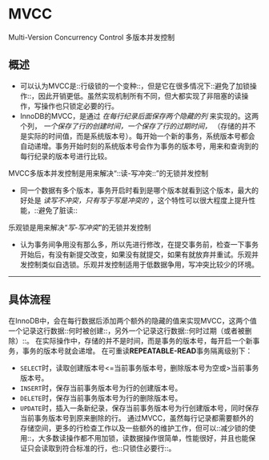 # MVCC

Multi-Version Concurrency Control 多版本并发控制
## 概述
* 可以认为MVCC是::行级锁的一个变种::，但是它在很多情况下::避免了加锁操作::，因此开销更低。虽然实现机制所有不同，但大都实现了非阻塞的读操作，写操作也只锁定必要的行。
* InnoDB的MVCC，是通过 _在每行纪录后面保存两个隐藏的列_ 来实现的。这两个列， _一个保存了行的创建时间，一个保存了行的过期时间，_ （存储的并不是实际的时间值，而是系统版本号）。每开始一个新的事务，系统版本号都会自动递增。事务开始时刻的系统版本号会作为事务的版本号，用来和查询到的每行纪录的版本号进行比较。

MVCC多版本并发控制是用来解决“::读-写冲突::”的无锁并发控制
* 同一个数据有多个版本，事务开启时看到是哪个版本就看到这个版本，最大的好处是 _读写不冲突，只有写于写是冲突的_ ，这个特性可以很大程度上提升性能，::避免了脏读::

乐观锁是用来解决“*写-写冲突*”的无锁并发控制
* 认为事务间争用没有那么多，所以先进行修改，在提交事务前，检查一下事务开始后，有没有新提交改变，如果没有就提交，如果有就放弃并重试。乐观并发控制类似自选锁。乐观并发控制适用于低数据争用，写冲突比较少的环境。
---
## 具体流程
在InnoDB中，会在每行数据后添加两个额外的隐藏的值来实现MVCC，这两个值一个记录这行数据::何时被创建::，另外一个记录这行数据::何时过期（或者被删除）::。 在实际操作中，存储的并不是时间，而是事务的版本号，每开启一个新事务，事务的版本号就会递增。 
在可重读**REPEATABLE-READ**事务隔离级别下：
- `SELECT`时，读取创建版本号\<=当前事务版本号，删除版本号为空或\>当前事务版本号。
- `INSERT`时，保存当前事务版本号为行的创建版本号。
- `DELETE`时，保存当前事务版本号为行的删除版本号。
- `UPDATE`时，插入一条新纪录，保存当前事务版本号为行创建版本号，同时保存当前事务版本号到原来删除的行。
通过MVCC，虽然每行记录都需要额外的存储空间，更多的行检查工作以及一些额外的维护工作，但可以::减少锁的使用::，大多数读操作都不用加锁，读数据操作很简单，性能很好，并且也能保证只会读取到符合标准的行，也::只锁住必要行::。